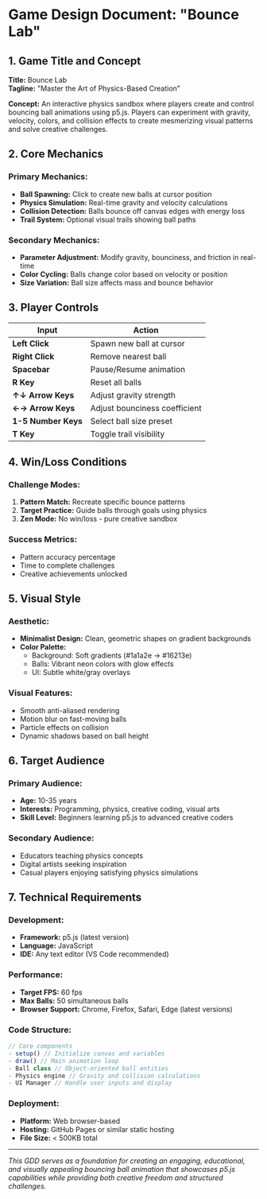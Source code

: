 # Game Design Document: "Bounce Lab"

## 1. Game Title and Concept

**Title:** Bounce Lab  
**Tagline:** "Master the Art of Physics-Based Creation"

**Concept:** An interactive physics sandbox where players create and control bouncing ball animations using p5.js. Players can experiment with gravity, velocity, colors, and collision effects to create mesmerizing visual patterns and solve creative challenges.

## 2. Core Mechanics

### Primary Mechanics:
- **Ball Spawning:** Click to create new balls at cursor position
- **Physics Simulation:** Real-time gravity and velocity calculations
- **Collision Detection:** Balls bounce off canvas edges with energy loss
- **Trail System:** Optional visual trails showing ball paths

### Secondary Mechanics:
- **Parameter Adjustment:** Modify gravity, bounciness, and friction in real-time
- **Color Cycling:** Balls change color based on velocity or position
- **Size Variation:** Ball size affects mass and bounce behavior

## 3. Player Controls

| Input | Action |
|-------|--------|
| **Left Click** | Spawn new ball at cursor |
| **Right Click** | Remove nearest ball |
| **Spacebar** | Pause/Resume animation |
| **R Key** | Reset all balls |
| **↑↓ Arrow Keys** | Adjust gravity strength |
| **←→ Arrow Keys** | Adjust bounciness coefficient |
| **1-5 Number Keys** | Select ball size preset |
| **T Key** | Toggle trail visibility |

## 4. Win/Loss Conditions

### Challenge Modes:
1. **Pattern Match:** Recreate specific bounce patterns
2. **Target Practice:** Guide balls through goals using physics
3. **Zen Mode:** No win/loss - pure creative sandbox

### Success Metrics:
- Pattern accuracy percentage
- Time to complete challenges
- Creative achievements unlocked

## 5. Visual Style

### Aesthetic:
- **Minimalist Design:** Clean, geometric shapes on gradient backgrounds
- **Color Palette:** 
  - Background: Soft gradients (#1a1a2e → #16213e)
  - Balls: Vibrant neon colors with glow effects
  - UI: Subtle white/gray overlays

### Visual Features:
- Smooth anti-aliased rendering
- Motion blur on fast-moving balls
- Particle effects on collision
- Dynamic shadows based on ball height

## 6. Target Audience

### Primary Audience:
- **Age:** 10-35 years
- **Interests:** Programming, physics, creative coding, visual arts
- **Skill Level:** Beginners learning p5.js to advanced creative coders

### Secondary Audience:
- Educators teaching physics concepts
- Digital artists seeking inspiration
- Casual players enjoying satisfying physics simulations

## 7. Technical Requirements

### Development:
- **Framework:** p5.js (latest version)
- **Language:** JavaScript
- **IDE:** Any text editor (VS Code recommended)

### Performance:
- **Target FPS:** 60 fps
- **Max Balls:** 50 simultaneous balls
- **Browser Support:** Chrome, Firefox, Safari, Edge (latest versions)

### Code Structure:
```javascript
// Core components
- setup() // Initialize canvas and variables
- draw() // Main animation loop
- Ball class // Object-oriented ball entities
- Physics engine // Gravity and collision calculations
- UI Manager // Handle user inputs and display
```

### Deployment:
- **Platform:** Web browser-based
- **Hosting:** GitHub Pages or similar static hosting
- **File Size:** < 500KB total

---

*This GDD serves as a foundation for creating an engaging, educational, and visually appealing bouncing ball animation that showcases p5.js capabilities while providing both creative freedom and structured challenges.*